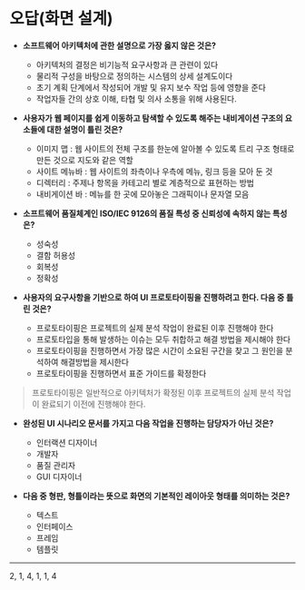 # 오답(화면 설계)

- **소프트웨어 아키텍처에 관한 설명으로 가장 옳지 않은 것은?**
  - 아키텍처의 결정은 비기능적 요구사항과 큰 관련이 있다
  - 물리적 구성을 바탕으로 정의하는 시스템의 상세 설계도이다
  - 초기 계획 단계에서 작성되어 개발 및 유지 보수 작업 등에 영향을 준다
  - 작업자들 간의 상호 이해, 타협 및 의사 소통을 위해 사용된다.



- **사용자가 웹 페이지를 쉽게 이동하고 탐색할 수 있도록 해주는 내비게이션 구조의 요소들에 대한 설명이 틀린 것은?**
  - 이미지 맵 : 웹 사이트의 전체 구조를 한눈에 알아볼 수 있도록 트리 구조 형태로 만든 것으로 지도와 같은 역할
  - 사이트 메뉴바 : 웹 사이트의 좌측이나 우측에 메뉴, 링크 등을 모아 둔 것
  - 디렉터리 : 주제나 항목을 카테고리 별로 계층적으로 표현하는 방법
  - 내비게이션 바 : 메뉴를 한 곳에 모아놓은 그래픽이나 문자열 모음



- **소프트웨어 품질체계인 ISO/IEC 9126의 품질 특성 중 신뢰성에 속하지 않는 특성은?**

  - 성숙성
  - 결함 허용성
  - 회복성
  - 정확성

  

- **사용자의 요구사항을 기반으로 하여 UI 프로토타이핑을 진행하려고 한다. 다음 중 틀린 것은?**
  - 프로토타이핑은 프로젝트의 실제 분석 작업이 완료된 이후 진행해야 한다
  - 프로토타입을 통해 발생하는 이슈는 모두 취합하고 해결 방법을 제시해야 한다
  - 프로토타이핑을 진행하면서 가장 많은 시간이 소요된 구간을 찾고 그 원인을 분석하여 해결방법을 제시한다
  - 프로토타이핑을 진행하면서 표준 가이드를 확정한다



> 프로토타이핑은 일반적으로 아키텍처가 확정된 이후 프로젝트의 실제 분석 작업이 완료되기 이전에 진행해야 한다.





- **완성된 UI 시나리오 문서를 가지고 다음 작업을 진행하는 담당자가 아닌 것은?**
  - 인터랙션 디자이너
  - 개발자
  - 품질 관리자
  - GUI 디자이너



- **다음 중 형판, 형틀이라는 뜻으로 화면의 기본적인 레이아웃 형태를 의미하는 것은?**
  - 텍스트
  - 인터페이스
  - 프레임
  - 템플릿











--------

2, 1, 4, 1, 1, 4